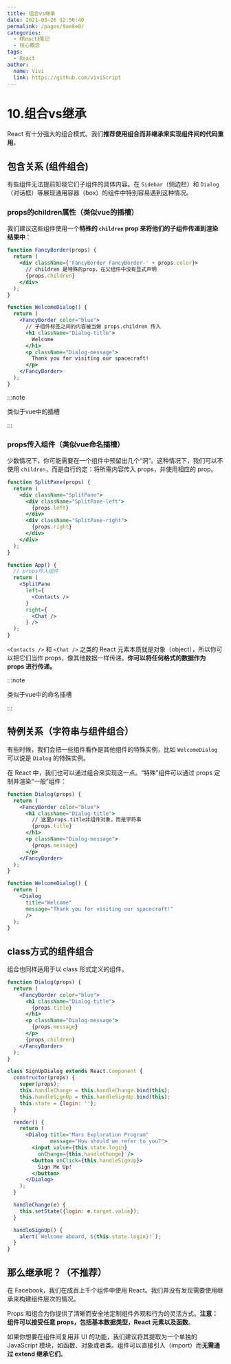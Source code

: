 ```yaml
---
title: 组合vs继承
date: 2021-03-26 12:56:40
permalink: /pages/9ae8e8/
categories: 
  - 《React》笔记
  - 核心概念
tags: 
  - React
author: 
  name: Vivi
  link: https://github.com/viviScript
---
```


# 10.组合vs继承

React 有十分强大的组合模式。我们**推荐使用组合而非继承来实现组件间的代码重用**。





## 包含关系 (组件组合)

有些组件无法提前知晓它们子组件的具体内容。在 `Sidebar`（侧边栏）和 `Dialog`（对话框）等展现通用容器（box）的组件中特别容易遇到这种情况。



### props的children属性（类似vue的插槽）

我们建议这些组件使用一个**特殊的 `children` prop 来将他们的子组件传递到渲染结果中**：

```jsx
function FancyBorder(props) {
  return (
    <div className={'FancyBorder FancyBorder-' + props.color}>
      // children 是特殊的prop，在父组件中没有显式声明
      {props.children}
    </div>
  );
}

function WelcomeDialog() {
  return (
    <FancyBorder color="blue">
      // 子组件标签之间的内容被当做 props.children 传入
      <h1 className="Dialog-title">
        Welcome
      </h1>
      <p className="Dialog-message">
        Thank you for visiting our spacecraft!
      </p>
    </FancyBorder>
  );
}
```

:::note

类似于vue中的插槽

:::



### props传入组件（类似vue命名插槽）

少数情况下，你可能需要在一个组件中预留出几个“洞”。这种情况下，我们可以不使用 `children`，而是自行约定：将所需内容传入 props，并使用相应的 prop。

```jsx
function SplitPane(props) {
  return (
    <div className="SplitPane">
      <div className="SplitPane-left">
        {props.left}
      </div>
      <div className="SplitPane-right">
        {props.right}
      </div>
    </div>
  );
}

function App() {
  // props传入组件
  return (
    <SplitPane
      left={
        <Contacts />
      }
      right={
        <Chat />
      } />
  );
}
```

`<Contacts />` 和 `<Chat />` 之类的 React 元素本质就是对象（object），所以你可以把它们当作 props，像其他数据一样传递。**你可以将任何格式的数据作为 props 进行传递。**



:::note

类似于vue中的命名插槽

:::



## 特例关系（字符串与组件组合）

有些时候，我们会把一些组件看作是其他组件的特殊实例，比如 `WelcomeDialog` 可以说是 `Dialog` 的特殊实例。

在 React 中，我们也可以通过组合来实现这一点。“特殊”组件可以通过 props 定制并渲染“一般”组件：

```jsx
function Dialog(props) {
  return (
    <FancyBorder color="blue">
      <h1 className="Dialog-title">
        // 这里props.title非组件对象，而是字符串
        {props.title}
      </h1>
      <p className="Dialog-message">
        {props.message}
      </p>
    </FancyBorder>
  );
}

function WelcomeDialog() {
  return (
    <Dialog
      title="Welcome"
      message="Thank you for visiting our spacecraft!"
      />
  );
}
```



## class方式的组件组合

组合也同样适用于以 class 形式定义的组件。

```jsx
function Dialog(props) {
  return (
    <FancyBorder color="blue">
      <h1 className="Dialog-title">
        {props.title}
      </h1>
      <p className="Dialog-message">
        {props.message}
      </p>
      {props.children}
    </FancyBorder>
  );
}

class SignUpDialog extends React.Component {
  constructor(props) {
    super(props);
    this.handleChange = this.handleChange.bind(this);
    this.handleSignUp = this.handleSignUp.bind(this);
    this.state = {login: ''};
  }

  render() {
    return (
      <Dialog title="Mars Exploration Program"
              message="How should we refer to you?">
        <input value={this.state.login}
          onChange={this.handleChange} />
        <button onClick={this.handleSignUp}>
          Sign Me Up!
        </button>
      </Dialog>
    );
  }

  handleChange(e) {
    this.setState({login: e.target.value});
  }

  handleSignUp() {
    alert(`Welcome aboard, ${this.state.login}!`);
  }
}
```



## 那么继承呢？（不推荐）

在 Facebook，我们在成百上千个组件中使用 React。我们并没有发现需要使用继承来构建组件层次的情况。

Props 和组合为你提供了清晰而安全地定制组件外观和行为的灵活方式。**注意：组件可以接受任意 props，包括基本数据类型，React 元素以及函数**。

如果你想要在组件间复用非 UI 的功能，我们建议将其提取为一个单独的 JavaScript 模块，如函数、对象或者类。组件可以直接引入（import）而**无需通过 extend 继承它们**。

